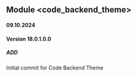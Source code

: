 ## Module <code_backend_theme>
#### 09.10.2024
#### Version 18.0.1.0.0
##### ADD
Initial commit for Code Backend Theme

